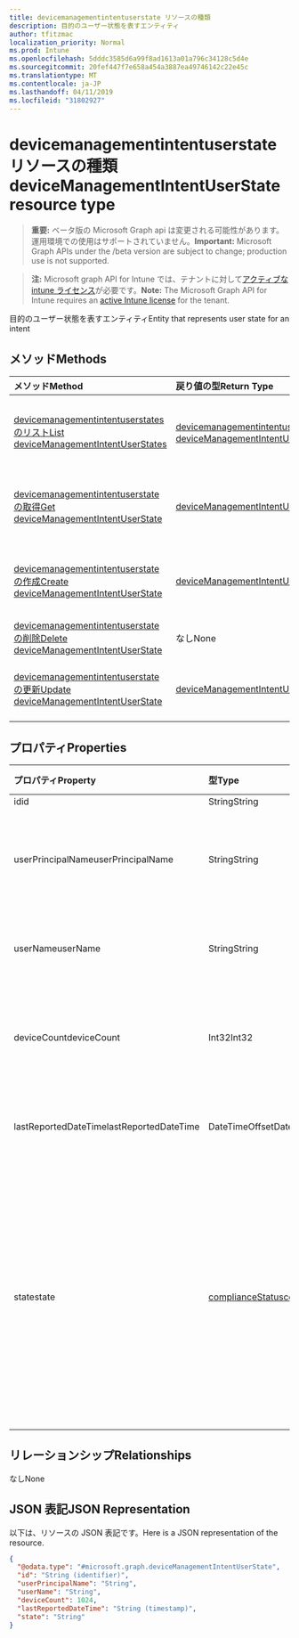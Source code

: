 ```yaml
---
title: devicemanagementintentuserstate リソースの種類
description: 目的のユーザー状態を表すエンティティ
author: tfitzmac
localization_priority: Normal
ms.prod: Intune
ms.openlocfilehash: 5dddc3585d6a99f8ad1613a01a796c34128c5d4e
ms.sourcegitcommit: 20fef447f7e658a454a3887ea49746142c22e45c
ms.translationtype: MT
ms.contentlocale: ja-JP
ms.lasthandoff: 04/11/2019
ms.locfileid: "31802927"
---
```

# <a name="devicemanagementintentuserstate-resource-type"></a><span data-ttu-id="45a37-103">devicemanagementintentuserstate リソースの種類</span><span class="sxs-lookup"><span data-stu-id="45a37-103">deviceManagementIntentUserState resource type</span></span>

> <span data-ttu-id="45a37-104">**重要:** ベータ版の Microsoft Graph api は変更される可能性があります。運用環境での使用はサポートされていません。</span><span class="sxs-lookup"><span data-stu-id="45a37-104">**Important:** Microsoft Graph APIs under the /beta version are subject to change; production use is not supported.</span></span>

> <span data-ttu-id="45a37-105">**注:** Microsoft graph API for Intune では、テナントに対して[アクティブな intune ライセンス](https://go.microsoft.com/fwlink/?linkid=839381)が必要です。</span><span class="sxs-lookup"><span data-stu-id="45a37-105">**Note:** The Microsoft Graph API for Intune requires an [active Intune license](https://go.microsoft.com/fwlink/?linkid=839381) for the tenant.</span></span>

<span data-ttu-id="45a37-106">目的のユーザー状態を表すエンティティ</span><span class="sxs-lookup"><span data-stu-id="45a37-106">Entity that represents user state for an intent</span></span>

## <a name="methods"></a><span data-ttu-id="45a37-107">メソッド</span><span class="sxs-lookup"><span data-stu-id="45a37-107">Methods</span></span>
|<span data-ttu-id="45a37-108">メソッド</span><span class="sxs-lookup"><span data-stu-id="45a37-108">Method</span></span>|<span data-ttu-id="45a37-109">戻り値の型</span><span class="sxs-lookup"><span data-stu-id="45a37-109">Return Type</span></span>|<span data-ttu-id="45a37-110">説明</span><span class="sxs-lookup"><span data-stu-id="45a37-110">Description</span></span>|
|:---|:---|:---|
|[<span data-ttu-id="45a37-111">devicemanagementintentuserstates のリスト</span><span class="sxs-lookup"><span data-stu-id="45a37-111">List deviceManagementIntentUserStates</span></span>](../api/intune-deviceintent-devicemanagementintentuserstate-list.md)|<span data-ttu-id="45a37-112">[devicemanagementintentuserstate](../resources/intune-deviceintent-devicemanagementintentuserstate.md)コレクション</span><span class="sxs-lookup"><span data-stu-id="45a37-112">[deviceManagementIntentUserState](../resources/intune-deviceintent-devicemanagementintentuserstate.md) collection</span></span>|<span data-ttu-id="45a37-113">[devicemanagementintentuserstate](../resources/intune-deviceintent-devicemanagementintentuserstate.md)オブジェクトのプロパティとリレーションシップをリストします。</span><span class="sxs-lookup"><span data-stu-id="45a37-113">List properties and relationships of the [deviceManagementIntentUserState](../resources/intune-deviceintent-devicemanagementintentuserstate.md) objects.</span></span>|
|[<span data-ttu-id="45a37-114">devicemanagementintentuserstate の取得</span><span class="sxs-lookup"><span data-stu-id="45a37-114">Get deviceManagementIntentUserState</span></span>](../api/intune-deviceintent-devicemanagementintentuserstate-get.md)|[<span data-ttu-id="45a37-115">deviceManagementIntentUserState</span><span class="sxs-lookup"><span data-stu-id="45a37-115">deviceManagementIntentUserState</span></span>](../resources/intune-deviceintent-devicemanagementintentuserstate.md)|<span data-ttu-id="45a37-116">[devicemanagementintentuserstate](../resources/intune-deviceintent-devicemanagementintentuserstate.md)オブジェクトのプロパティとリレーションシップを読み取ります。</span><span class="sxs-lookup"><span data-stu-id="45a37-116">Read properties and relationships of the [deviceManagementIntentUserState](../resources/intune-deviceintent-devicemanagementintentuserstate.md) object.</span></span>|
|[<span data-ttu-id="45a37-117">devicemanagementintentuserstate の作成</span><span class="sxs-lookup"><span data-stu-id="45a37-117">Create deviceManagementIntentUserState</span></span>](../api/intune-deviceintent-devicemanagementintentuserstate-create.md)|[<span data-ttu-id="45a37-118">deviceManagementIntentUserState</span><span class="sxs-lookup"><span data-stu-id="45a37-118">deviceManagementIntentUserState</span></span>](../resources/intune-deviceintent-devicemanagementintentuserstate.md)|<span data-ttu-id="45a37-119">新しい[devicemanagementintentuserstate](../resources/intune-deviceintent-devicemanagementintentuserstate.md)オブジェクトを作成します。</span><span class="sxs-lookup"><span data-stu-id="45a37-119">Create a new [deviceManagementIntentUserState](../resources/intune-deviceintent-devicemanagementintentuserstate.md) object.</span></span>|
|[<span data-ttu-id="45a37-120">devicemanagementintentuserstate の削除</span><span class="sxs-lookup"><span data-stu-id="45a37-120">Delete deviceManagementIntentUserState</span></span>](../api/intune-deviceintent-devicemanagementintentuserstate-delete.md)|<span data-ttu-id="45a37-121">なし</span><span class="sxs-lookup"><span data-stu-id="45a37-121">None</span></span>|<span data-ttu-id="45a37-122">[devicemanagementintentuserstate](../resources/intune-deviceintent-devicemanagementintentuserstate.md)を削除します。</span><span class="sxs-lookup"><span data-stu-id="45a37-122">Deletes a [deviceManagementIntentUserState](../resources/intune-deviceintent-devicemanagementintentuserstate.md).</span></span>|
|[<span data-ttu-id="45a37-123">devicemanagementintentuserstate の更新</span><span class="sxs-lookup"><span data-stu-id="45a37-123">Update deviceManagementIntentUserState</span></span>](../api/intune-deviceintent-devicemanagementintentuserstate-update.md)|[<span data-ttu-id="45a37-124">deviceManagementIntentUserState</span><span class="sxs-lookup"><span data-stu-id="45a37-124">deviceManagementIntentUserState</span></span>](../resources/intune-deviceintent-devicemanagementintentuserstate.md)|<span data-ttu-id="45a37-125">[devicemanagementintentuserstate](../resources/intune-deviceintent-devicemanagementintentuserstate.md)オブジェクトのプロパティを更新します。</span><span class="sxs-lookup"><span data-stu-id="45a37-125">Update the properties of a [deviceManagementIntentUserState](../resources/intune-deviceintent-devicemanagementintentuserstate.md) object.</span></span>|

## <a name="properties"></a><span data-ttu-id="45a37-126">プロパティ</span><span class="sxs-lookup"><span data-stu-id="45a37-126">Properties</span></span>
|<span data-ttu-id="45a37-127">プロパティ</span><span class="sxs-lookup"><span data-stu-id="45a37-127">Property</span></span>|<span data-ttu-id="45a37-128">型</span><span class="sxs-lookup"><span data-stu-id="45a37-128">Type</span></span>|<span data-ttu-id="45a37-129">説明</span><span class="sxs-lookup"><span data-stu-id="45a37-129">Description</span></span>|
|:---|:---|:---|
|<span data-ttu-id="45a37-130">id</span><span class="sxs-lookup"><span data-stu-id="45a37-130">id</span></span>|<span data-ttu-id="45a37-131">String</span><span class="sxs-lookup"><span data-stu-id="45a37-131">String</span></span>|<span data-ttu-id="45a37-132">ID</span><span class="sxs-lookup"><span data-stu-id="45a37-132">The ID</span></span>|
|<span data-ttu-id="45a37-133">userPrincipalName</span><span class="sxs-lookup"><span data-stu-id="45a37-133">userPrincipalName</span></span>|<span data-ttu-id="45a37-134">String</span><span class="sxs-lookup"><span data-stu-id="45a37-134">String</span></span>|<span data-ttu-id="45a37-135">デバイスで報告されているユーザープリンシパル名</span><span class="sxs-lookup"><span data-stu-id="45a37-135">The user principal name that is being reported on a device</span></span>|
|<span data-ttu-id="45a37-136">userName</span><span class="sxs-lookup"><span data-stu-id="45a37-136">userName</span></span>|<span data-ttu-id="45a37-137">String</span><span class="sxs-lookup"><span data-stu-id="45a37-137">String</span></span>|<span data-ttu-id="45a37-138">デバイスで報告されているユーザー名</span><span class="sxs-lookup"><span data-stu-id="45a37-138">The user name that is being reported on a device</span></span>|
|<span data-ttu-id="45a37-139">deviceCount</span><span class="sxs-lookup"><span data-stu-id="45a37-139">deviceCount</span></span>|<span data-ttu-id="45a37-140">Int32</span><span class="sxs-lookup"><span data-stu-id="45a37-140">Int32</span></span>|<span data-ttu-id="45a37-141">目的のためにユーザーに属しているデバイスの数</span><span class="sxs-lookup"><span data-stu-id="45a37-141">Count of Devices that belongs to a user for an intent</span></span>|
|<span data-ttu-id="45a37-142">lastReportedDateTime</span><span class="sxs-lookup"><span data-stu-id="45a37-142">lastReportedDateTime</span></span>|<span data-ttu-id="45a37-143">DateTimeOffset</span><span class="sxs-lookup"><span data-stu-id="45a37-143">DateTimeOffset</span></span>|<span data-ttu-id="45a37-144">インテントレポートの最終更新日時</span><span class="sxs-lookup"><span data-stu-id="45a37-144">Last modified date time of an intent report</span></span>|
|<span data-ttu-id="45a37-145">state</span><span class="sxs-lookup"><span data-stu-id="45a37-145">state</span></span>|[<span data-ttu-id="45a37-146">complianceStatus</span><span class="sxs-lookup"><span data-stu-id="45a37-146">complianceStatus</span></span>](../resources/intune-shared-compliancestatus.md)|<span data-ttu-id="45a37-147">目的のユーザー状態。</span><span class="sxs-lookup"><span data-stu-id="45a37-147">User state for an intent.</span></span> <span data-ttu-id="45a37-148">可能な値は、`unknown`、`notApplicable`、`compliant`、`remediated`、`nonCompliant`、`error`、`conflict`、`notAssigned` です。</span><span class="sxs-lookup"><span data-stu-id="45a37-148">Possible values are: `unknown`, `notApplicable`, `compliant`, `remediated`, `nonCompliant`, `error`, `conflict`, `notAssigned`.</span></span>|

## <a name="relationships"></a><span data-ttu-id="45a37-149">リレーションシップ</span><span class="sxs-lookup"><span data-stu-id="45a37-149">Relationships</span></span>
<span data-ttu-id="45a37-150">なし</span><span class="sxs-lookup"><span data-stu-id="45a37-150">None</span></span>

## <a name="json-representation"></a><span data-ttu-id="45a37-151">JSON 表記</span><span class="sxs-lookup"><span data-stu-id="45a37-151">JSON Representation</span></span>
<span data-ttu-id="45a37-152">以下は、リソースの JSON 表記です。</span><span class="sxs-lookup"><span data-stu-id="45a37-152">Here is a JSON representation of the resource.</span></span>
<!-- {
  "blockType": "resource",
  "keyProperty": "id",
  "@odata.type": "microsoft.graph.deviceManagementIntentUserState"
}
-->
``` json
{
  "@odata.type": "#microsoft.graph.deviceManagementIntentUserState",
  "id": "String (identifier)",
  "userPrincipalName": "String",
  "userName": "String",
  "deviceCount": 1024,
  "lastReportedDateTime": "String (timestamp)",
  "state": "String"
}
```





